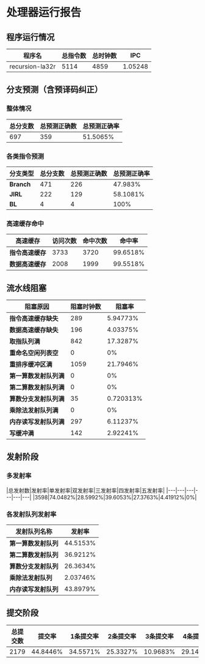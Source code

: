# 处理器运行报告
## 程序运行情况
|程序名|总指令数|总时钟数|IPC|
|---|---|---|---|
|recursion-la32r|5114|4859|1.05248|

## 分支预测（含预译码纠正）
### 整体情况
|总分支数|总预测正确数|总预测正确率|
|---|---|---|
|697|359|51.5065%|

### 各类指令预测
|分支类型|总分支数|总预测正确数|总预测正确率|
|---|---|---|---|
|**Branch**| 471 | 226 | 47.983%|
|**JIRL**| 222 | 129 | 58.1081%|
|**BL**| 4 | 4 | 100%|

### 高速缓存命中
|高速缓存|访问次数|命中次数|命中率|
|---|---|---|---|
|**指令高速缓存**| 3733 | 3720 | 99.6518%|
|**数据高速缓存**| 2008 | 1999 | 99.5518%|
## 流水线阻塞
|阻塞原因|阻塞时钟数|阻塞率|
|---|---|---|
|**指令高速缓存缺失**| 289 | 5.94773%|
|**数据高速缓存缺失**| 196 | 4.03375%|
|**取指队列满**| 842 | 17.3287%|
|**重命名空闲列表空**|0 | 0%|
|**重排序缓冲区满**|1059 | 21.7946%|
|**第一算数发射队列满**|0 | 0%|
|**第二算数发射队列满**|0 | 0%|
|**算数分支发射队列满**|35 | 0.720313%|
|**乘除法发射队列满**|0 | 0%|
|**内存读写发射队列满**|297 | 6.11237%|
|**写缓冲满**|142 | 2.92241%|

## 发射阶段
### 多发射率
|总发射数|发射率|单发射率|双发射率|三发射率|四发射率|五发射率|
|---|---|---|---|---|---|
|3598|74.0482%|28.5992%|39.6053%|27.3763%|4.41912%|0%|

### 各发射队列发射率
|发射队列名称|发射率|
|---|---|
|**第一算数发射队列**|44.5153%|
|**第二算数发射队列**|36.9212%|
|**算数分支发射队列**|26.3634%|
|**乘除法发射队列**|2.03746%|
|**内存读写发射队列**|43.8979%|

## 提交阶段
|总提交数|提交率|1条提交率|2条提交率|3条提交率|4条提交率|
|---|---|---|---|---|---|
|2179|44.8446%|34.5571%|25.3327%|10.9683%|29.1418%|
